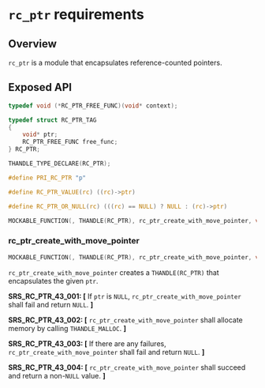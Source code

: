 # `rc_ptr` requirements

## Overview

`rc_ptr` is a module that encapsulates reference-counted pointers.

## Exposed API
```c
typedef void (*RC_PTR_FREE_FUNC)(void* context);

typedef struct RC_PTR_TAG
{
    void* ptr;
    RC_PTR_FREE_FUNC free_func;
} RC_PTR;

THANDLE_TYPE_DECLARE(RC_PTR);

#define PRI_RC_PTR "p"

#define RC_PTR_VALUE(rc) ((rc)->ptr)

#define RC_PTR_OR_NULL(rc) (((rc) == NULL) ? NULL : (rc)->ptr)

MOCKABLE_FUNCTION(, THANDLE(RC_PTR), rc_ptr_create_with_move_pointer, void*, ptr, RC_PTR_FREE_FUNC, free_func);
```

### rc_ptr_create_with_move_pointer
```c
MOCKABLE_FUNCTION(, THANDLE(RC_PTR), rc_ptr_create_with_move_pointer, void*, ptr, RC_PTR_FREE_FUNC, free_func);
```

`rc_ptr_create_with_move_pointer` creates a `THANDLE(RC_PTR)` that encapsulates the given `ptr`.

**SRS_RC_PTR_43_001: [** If `ptr` is `NULL`, `rc_ptr_create_with_move_pointer` shall fail and return `NULL`. **]**

**SRS_RC_PTR_43_002: [** `rc_ptr_create_with_move_pointer` shall allocate memory by calling `THANDLE_MALLOC`. **]**

**SRS_RC_PTR_43_003: [** If there are any failures, `rc_ptr_create_with_move_pointer` shall fail and return `NULL`. **]**

**SRS_RC_PTR_43_004: [** `rc_ptr_create_with_move_pointer` shall succeed and return a non-`NULL` value. **]**
